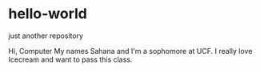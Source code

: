 # hello-world
just another repository

Hi, Computer
My names Sahana and I'm a sophomore at UCF. I really love Icecream and want to pass this class.

